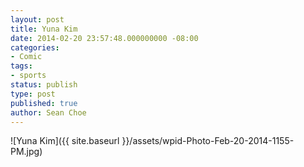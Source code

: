 ```yaml
---
layout: post
title: Yuna Kim
date: 2014-02-20 23:57:48.000000000 -08:00
categories:
- Comic
tags:
- sports
status: publish
type: post
published: true
author: Sean Choe
---
```

![Yuna Kim]({{ site.baseurl }}/assets/wpid-Photo-Feb-20-2014-1155-PM.jpg)
